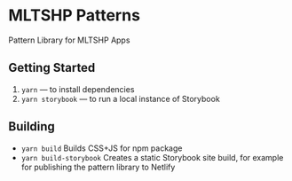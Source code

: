 # MLTSHP Patterns

Pattern Library for MLTSHP Apps

## Getting Started

1. `yarn` — to install dependencies
2. `yarn storybook` — to run a local instance of Storybook

## Building

- `yarn build` Builds CSS+JS for npm package
- `yarn build-storybook` Creates a static Storybook site build, for example for publishing the pattern library to Netlify

